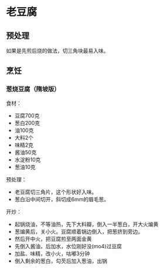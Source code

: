# 老豆腐

## 预处理

如果是先煎后烧的做法，切三角块最易入味。

## 烹饪

### 葱烧豆腐（隋坡版）

食材：
- 豆腐700克
- 葱白200克
- 油100克
- 大料2个
- 味精2克
- 酱油50克
- 水淀粉10克
- 葱油10克

预处理：
- 老豆腐切三角片，这个形状好入味。
- 葱白沿中间切开，斜切成6mm的眉毛葱。

开炒：
- 起锅烧油，不等油热，先下大料瓣，倒入一半葱白，开大火煸黄
- 葱煸黄后，关小火。豆腐顺着锅边倒入，把葱挤到旁边。
- 然后开中火，把豆腐煎至两面金黄
- 先倒入酱油，后加水，水位刚好没(mo4)过豆腐
- 加盐、味精，改小火，咕嘟3分钟
- 倒入剩余的葱白，勾芡后加入葱油，出锅
